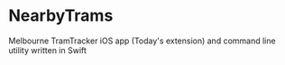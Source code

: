 NearbyTrams
===========

Melbourne TramTracker iOS app (Today's extension) and command line utility written in Swift
